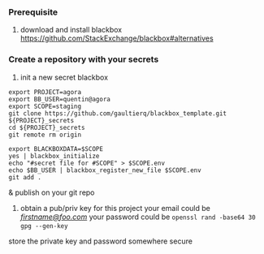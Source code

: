 
### Prerequisite
1. download and install blackbox
https://github.com/StackExchange/blackbox#alternatives


### Create a repository with your secrets

1. init a new secret blackbox
```
export PROJECT=agora
export BB_USER=quentin@agora
export SCOPE=staging
git clone https://github.com/gaultierq/blackbox_template.git ${PROJECT}_secrets
cd ${PROJECT}_secrets
git remote rm origin

export BLACKBOXDATA=$SCOPE
yes | blackbox_initialize
echo "#secret file for #SCOPE" > $SCOPE.env
echo $BB_USER | blackbox_register_new_file $SCOPE.env
git add .
```

& publish on your git repo


1. obtain a pub/priv key for this project
   your email could be *firstname@foo.com*
   your password could be `openssl rand -base64 30`
`gpg --gen-key`

store the private key and password somewhere secure